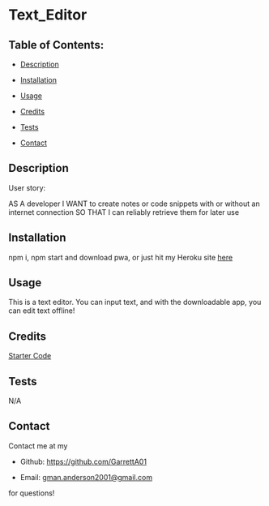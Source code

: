 # Text_Editor

## Table of Contents:

- [Description](#description)

- [Installation](#installation)

- [Usage](#usage)

- [Credits](#credits)

- [Tests](#tests)

- [Contact](#contact)

## Description

User story:

AS A developer
I WANT to create notes or code snippets with or without an internet connection
SO THAT I can reliably retrieve them for later use

## Installation

npm i, npm start and download pwa, or just hit my Heroku site [here](https://text-editorg.herokuapp.com/)

## Usage

This is a text editor. You can input text, and with the downloadable app, you can edit text offline!

## Credits

[Starter Code](https://github.com/coding-boot-camp/cautious-meme)

## Tests

N/A

## Contact

Contact me at my

- Github: https://github.com/GarrettA01

- Email: gman.anderson2001@gmail.com

for questions!
